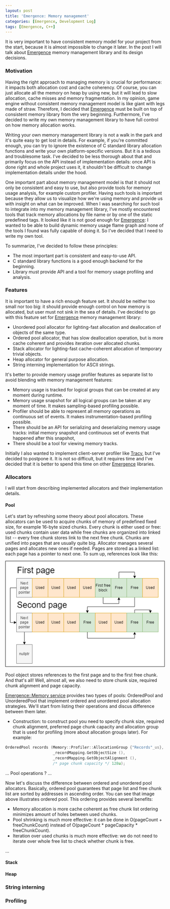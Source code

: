 ```yaml
---
layout: post
title: 'Emergence: Memory management'
categories: [Emergence, Development Log]
tags: [Emergence, C++]
---
```


It is very important to have consistent memory model for your project from the start, because it is almost impossible
to change it later. In the post I will talk about [Emergence](https://github.com/KonstantinTomashevich/Emergence)
memory management library and its design decisions.

### Motivation

Having the right approach to managing memory is crucial for performance: it impacts both allocation cost and
cache coherency. Of course, you can just allocate all the memory on heap by using new, but it will lead to slow
allocation, cache misses and memory fragmentation. In my opinion, game engine without consistent memory management
model is like giant with legs made of straw. Therefore, I decided that 
[Emergence](https://github.com/KonstantinTomashevich/Emergence) must be built on top of consistent memory library
from the very beginning. Furthermore, I've decided to write my own memory management library to have full control
on how memory allocation works.

Writing your own memory management library is not a walk in the park and it's quite easy to get lost in details.
For example, if you're committed enough, you can try to ignore the existence of C standard library allocation
functions and write your own platform-specific versions. But it is a tedious and troublesome task. I've decided
to be less thorough about that and primarily focus on the API instead of implementation details: once API is done
right and whole project uses it, it shouldn't be difficult to change implementation details under the hood.

One important part about memory management model is that it should not only be consistent and easy to use,
but also provide tools for memory usage analysis, for example custom profiler. Having such tools is important
because they allow us to visualize how we're using memory and provide us with insight on what can be improved.
When I was searching for such tool to integrate into my memory management library, I've mostly encountered tools
that track memory allocations by file name or by one of the static predefined tags. It looked like it is not
good enough for [Emergence](https://github.com/KonstantinTomashevich/Emergence): I wanted to be able to build
dynamic memory usage flame graph and none of the tools I found was fully capable of doing it. So I've decided
that I need to write my own tool.

To summarize, I've decided to follow these principles:

- The most important part is consistent and easy-to-use API.
- C standard library functions is a good enough backend for the beginning.
- Library must provide API and a tool for memory usage profiling and analysis.

### Features

It is important to have a rich enough feature set. It should be neither too small nor too big: it should provide
enough control on how memory is allocated, but user must not sink in the sea of details. I've decided to go with
this feature set for [Emergence](https://github.com/KonstantinTomashevich/Emergence) memory management library:

- Unordered pool allocator for lighting-fast allocation and deallocation of objects of the same type.
- Ordered pool allocator, that has slow deallocation operation, but is more cache coherent and provides iteration
  over allocated chunks.
- Stack allocator for lighting-fast cache-coherent allocation of temporary trivial objects.
- Heap allocator for general purpose allocation.
- String interning implementation for ASCII strings.

It's better to provide memory usage profiler features as separate list to avoid blending with memory management
features:

- Memory usage is tracked for logical groups that can be created at any moment during runtime.
- Memory usage snapshot for all logical groups can be taken at any moment of time. 
  It makes sampling-based profiling possible.
- Profiler should be able to represent all memory operations as continuous set of events.
  It makes instrumentation-based profiling possible.
- There should be an API for serializing and deserializing memory usage tracks: initial memory snapshot and 
  continuous set of events that happened after this snapshot, 
- There should be a tool for viewing memory tracks.

Initially I also wanted to implement client-server profiler like [Tracy](https://github.com/wolfpld/tracy), but I've
decided to postpone it. It is not so difficult, but it requires time and I've decided that it is better to spend this 
time on other [Emergence](https://github.com/KonstantinTomashevich/Emergence) libraries.

### Allocators

I will start from describing implemented allocators and their implementation details.

#### Pool

Let's start by refreshing some theory about pool allocators. These allocators can be used to acquire chunks of memory
of predefined fixed size, for example 16-byte sized chunks. Every chunk is either used or free: used chunks contain
user data while free chunks are organized into linked list -- every free chunk stores link to the next free chunk.
Chunks are unified into pages that are usually quite big. Allocator manages several pages and allocates new ones if 
needed. Pages are stored as a linked list: each page has a pointer to next one. To sum up, references look like this:

![Pool allocator pages and pointers](/assets/img/EmergenceMemoryManagement/PoolAllocator.png)

Pool object stores references to the first page and to the first free chunk. And that's all! Well, almost all, we also
need to store chunk size, required chunk alignment and page capacity.

[Emergence::Memory service](https://github.com/KonstantinTomashevich/Emergence/tree/e8c37b6/Service/Memory) provides
two types of pools: OrderedPool and UnorderedPool that implement ordered and unordered pool allocation strategies.
We'll start from listing their operations and discus difference between them later.

- Construction: to construct pool you need to specify chunk size, required chunk alignment, preferred page chunk 
  capacity and allocation group that is used for profiling (more about allocation groups later). For example:

```c++
OrderedPool records (Memory::Profiler::AllocationGroup {"Records"_us},
                     _recordMapping.GetObjectSize (),
                     _recordMapping.GetObjectAlignment (),
                     /* page chunk capacity */ 128u);
```

... Pool operations ? ...

Now let's discuss the difference between ordered and unordered pool allocators. Basically, ordered pool guarantees
that page list and free chunk list are sorted by addresses in ascending order. You can see that image above
illustrates ordered pool. This ordering provides several benefits:

- Memory allocation is more cache coherent as free chunk list ordering minimizes amount of holes between used chunks.
- Pool shrinking is much more effective: it can be done in O(pageCount + freeChunkCount) instead of 
  O(pageCount * pageCapacity * freeChunkCount).
- Iteration over used chunks is much more effective: we do not need to iterate over whole free list to check whether
  chunk is free.

...

#### Stack

#### Heap

### String interning

### Profiling
